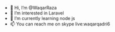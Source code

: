 - 👋 Hi, I’m @WaqarRaza
- 👀 I’m interested in Laravel
- 🌱 I’m currently learning node js
- 📫 You can reach me on skype live:waqarqadri6

<!---
WaqarRaza/WaqarRaza is a ✨ special ✨ repository because its `README.md` (this file) appears on your GitHub profile.
You can click the Preview link to take a look at your changes.
--->
